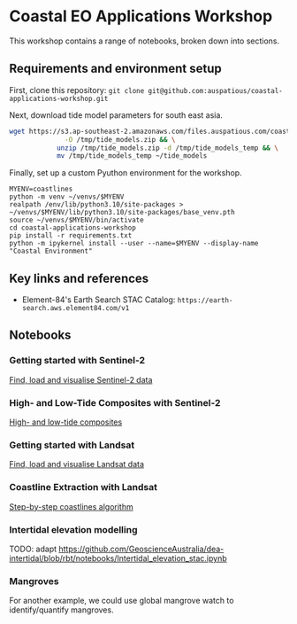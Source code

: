 # Coastal EO Applications Workshop

This workshop contains a range of notebooks, broken down into sections.

## Requirements and environment setup

First, clone this repository: `git clone git@github.com:auspatious/coastal-applications-workshop.git`

Next, download tide model parameters for south east asia.

```bash
wget https://s3.ap-southeast-2.amazonaws.com/files.auspatious.com/coastlines/data/tide_models_vn_ph_2022.zip \
              -O /tmp/tide_models.zip && \
            unzip /tmp/tide_models.zip -d /tmp/tide_models_temp && \
            mv /tmp/tide_models_temp ~/tide_models
```

Finally, set up a custom Pyuthon environment  for the workshop.

```
MYENV=coastlines 
python -m venv ~/venvs/$MYENV
realpath /env/lib/python3.10/site-packages > ~/venvs/$MYENV/lib/python3.10/site-packages/base_venv.pth
source ~/venvs/$MYENV/bin/activate
cd coastal-applications-workshop
pip install -r requirements.txt
python -m ipykernel install --user --name=$MYENV --display-name "Coastal Environment"
```

## Key links and references

* Element-84's Earth Search STAC Catalog: `https://earth-search.aws.element84.com/v1`

## Notebooks

### Getting started with Sentinel-2

[Find, load and visualise Sentinel-2 data](notebooks/Sentinel-2_GettingStarted.ipynb)

### High- and Low-Tide Composites with Sentinel-2

[High- and low-tide composites](notebooks/Sentinel-2_HighLowComposites.ipynb)

### Getting started with Landsat

[Find, load and visualise Landsat data](notebooks/Landsat_GettingStarted.ipynb)

### Coastline Extraction with Landsat 

[Step-by-step coastlines algorithm](notebooks/Landsat_CoastalChange.ipynb)

### Intertidal elevation modelling

TODO: adapt https://github.com/GeoscienceAustralia/dea-intertidal/blob/rbt/notebooks/Intertidal_elevation_stac.ipynb

<!-- [Intertidal elevation modelling](notebooks/Sentinel-2_Intertidal.ipynb) -->


### Mangroves

For another example, we could use global mangrove watch to identify/quantify mangroves.
